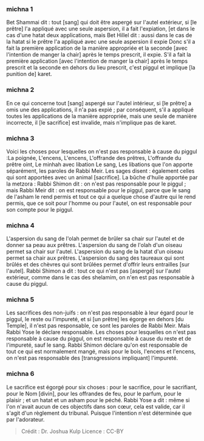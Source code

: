 
### michna 1
Bet Shammai dit : tout [sang] qui doit être aspergé sur l'autel extérieur, si [le prêtre] l'a appliqué avec une seule aspersion, il a fait l'expiation, [et dans le cas d'une hatat deux applications, mais Bet Hillel dit : aussi dans le cas de la hatat si le prêtre l'a appliqué avec une seule aspersion il expie Donc s'il a fait la première application de la manière appropriée et la seconde [avec l'intention de manger la chair] après le temps prescrit, il expie. S'il a fait la première application [avec l'intention de manger la chair] après le temps prescrit et la seconde en dehors du lieu prescrit, c'est piggul et implique [la punition de] karet.

### michna 2
En ce qui concerne tout [sang] aspergé sur l'autel intérieur, si [le prêtre] a omis une des applications, il n'a pas expié ; par conséquent, s'il a appliqué toutes les applications de la manière appropriée, mais une seule de manière incorrecte, il [le sacrifice] est invalide, mais n'implique pas de karet.

### michna 3
Voici les choses pour lesquelles on n'est pas responsable à cause du piggul :La poignée, L'encens, L'encens, L'offrande des prêtres, L'offrande du prêtre oint, Le minhah avec libation Le sang, Les libations que l'on apporte séparément, les paroles de Rabbi Meir. Les sages disent : également celles qui sont apportées avec un animal [sacrifice]. La bûche d'huile apportée par la metzora : Rabbi Shimon dit : on n'est pas responsable pour le piggul ; mais Rabbi Meir dit : on est responsable pour le piggul, parce que le sang de l'asham le rend permis et tout ce qui a quelque chose d'autre qui le rend permis, que ce soit pour l'homme ou pour l'autel, on est responsable pour son compte pour le piggul.

### michna 4
L'aspersion du sang de l'olah permet de brûler sa chair sur l'autel et de donner sa peau aux prêtres. L'aspersion du sang de l'olah d'un oiseau permet sa chair sur l'autel. L'aspersion du sang de la hatat d'un oiseau permet sa chair aux prêtres. L'aspersion du sang des taureaux qui sont brûlés et des chèvres qui sont brûlées permet d'offrir leurs entrailles [sur l'autel]. Rabbi Shimon a dit : tout ce qui n'est pas [aspergé] sur l'autel extérieur, comme dans le cas des shelamim, on n'en est pas responsable à cause du piggul.

### michna 5
Les sacrifices des non-juifs : on n'est pas responsable à leur égard pour le piggul, le reste ou l'impureté, et si [un prêtre] les égorge en dehors [du Temple], il n'est pas responsable, ce sont les paroles de Rabbi Meir. Mais Rabbi Yose le déclare responsable. Les choses pour lesquelles on n'est pas responsable à cause du piggul, on est responsable à cause du reste et de l'impureté, sauf le sang. Rabbi Shimon déclare qu'on est responsable de tout ce qui est normalement mangé, mais pour le bois, l'encens et l'encens, on n'est pas responsable des [transgressions impliquant] l'impureté.

### michna 6
Le sacrifice est égorgé pour six choses : pour le sacrifice, pour le sacrifiant, pour le Nom [divin], pour les offrandes de feu, pour le parfum, pour le plaisir ; et un hatat et un asham pour le péché. Rabbi Yose a dit : même si l'on n'avait aucun de ces objectifs dans son cœur, cela est valide, car il s'agit d'un règlement du tribunal. Puisque l'intention n'est déterminée que par l'adorateur.

>Crédit : Dr. Joshua Kulp
>Licence : CC-BY
